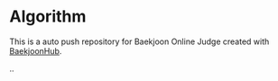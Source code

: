 # Algorithm
This is a auto push repository for Baekjoon Online Judge created with [BaekjoonHub](https://github.com/BaekjoonHub/BaekjoonHub).

..
